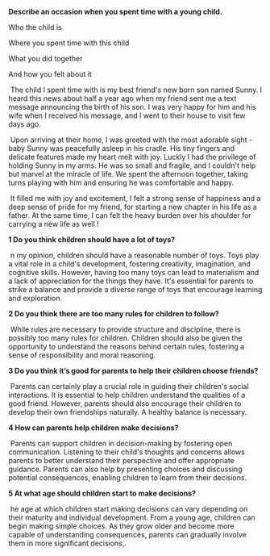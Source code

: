 **Describe an occasion when you spent time with a young child.**

Who the child is

Where you spent time with this child

What you did together

And how you felt about it

​	The child I spent time with is my best friend's new born son named Sunny. I heard this news about half a year ago when my friend sent me a text message announcing the birth of his son.  I was very happy for him and his wife when I received his message, and I went to their house to visit few days ago.

​	Upon arriving at their home, I was greeted with the most adorable sight - baby Sunny was peacefully asleep in his cradle. His tiny fingers and delicate features made my heart melt with joy.  Luckly I had the privilege of holding Sunny in my arms. He was so small and fragile, and I couldn't help but marvel at the miracle of life. We spent the afternoon together, taking turns playing with him and ensuring he was comfortable and happy.

​	It filled me with joy and excitement, I felt a strong sense of happiness and a deep sense of pride for my friend, for starting a new chapter in his life as a father. At the same time, I can felt the heavy burden over his shoulder for carrying a new life as well !

**1 Do you think children should have a lot of toys?**

​	n my opinion, children should have a reasonable number of toys. Toys play a vital role in a child's development, fostering creativity, imagination, and cognitive skills. However, having too many toys can lead to materialism and a lack of appreciation for the things they have. It's essential for parents to strike a balance and provide a diverse range of toys that encourage learning and exploration. 

**2 Do you think there are too many rules for children to follow?**

​	While rules are necessary to provide structure and discipline, there is possibly too many rules for children. Children should also be given the opportunity to understand the reasons behind certain rules, fostering a sense of responsibility and moral reasoning.

**3 Do you think it’s good for parents to help their children choose friends?**

​	Parents can certainly play a crucial role in guiding their children's social interactions. It is essential to help children understand the qualities of a good friend. However, parents should also encourage their children to develop their own friendships naturally. A healthy balance is necessary.

**4 How can parents help children make decisions?**

​	Parents can support children in decision-making by fostering open communication. Listening to their child's thoughts and concerns allows parents to better understand their perspective and offer appropriate guidance. Parents can also help by presenting choices and discussing potential consequences, enabling children to learn from their decisions. 

**5 At what age should children start to make decisions?**

​	he age at which children start making decisions can vary depending on their maturity and individual development.  From a young age, children can begin making simple choices. As they grow older and become more capable of understanding consequences, parents can gradually involve them in more significant decisions,.